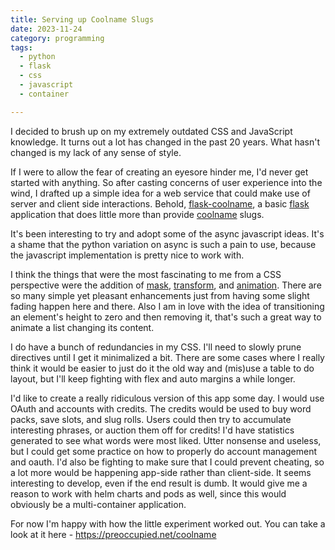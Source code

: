 ```yaml
---
title: Serving up Coolname Slugs
date: 2023-11-24
category: programming
tags:
  - python
  - flask
  - css
  - javascript
  - container

---
```


<!-- summary -->

I decided to brush up on my extremely outdated CSS and JavaScript
knowledge. It turns out a lot has changed in the past 20 years. What
hasn't changed is my lack of any sense of style.

<!-- more -->

If I were to allow the fear of creating an eyesore hinder me, I'd
never get started with anything. So after casting concerns of user
experience into the wind, I drafted up a simple idea for a web service
that could make use of server and client side interactions.  Behold,
[flask-coolname], a basic [flask] application that does little more
than provide [coolname] slugs.

[flask-coolname]: https://github.com/obriencj/flask-coolname
[flask]: https://github.com/pallets/flask/
[coolname]: https://github.com/alexanderlukanin13/coolname

It's been interesting to try and adopt some of the async javascript
ideas. It's a shame that the python variation on async is such a pain
to use, because the javascript implementation is pretty nice to work
with.

I think the things that were the most fascinating to me from a CSS
perspective were the addition of [mask], [transform], and
[animation]. There are so many simple yet pleasant enhancements just
from having some slight fading happen here and there. Also I am in
love with the idea of transitioning an element's height to zero and
then removing it, that's such a great way to animate a list changing
its content.

[mask]: https://www.w3schools.com/css/css3_masking.asp
[transform]: https://www.w3schools.com/cssref/css3_pr_transform.php
[animation]: https://www.w3schools.com/css/css3_animations.asp

I do have a bunch of redundancies in my CSS. I'll need to slowly prune
directives until I get it minimalized a bit. There are some cases
where I really think it would be easier to just do it the old way and
(mis)use a table to do layout, but I'll keep fighting with flex and
auto margins a while longer.

I'd like to create a really ridiculous version of this app some day. I
would use OAuth and accounts with credits. The credits would be used
to buy word packs, save slots, and slug rolls. Users could then try to
accumulate interesting phrases, or auction them off for credits! I'd
have statistics generated to see what words were most liked. Utter
nonsense and useless, but I could get some practice on how to properly
do account management and oauth. I'd also be fighting to make sure
that I could prevent cheating, so a lot more would be happening
app-side rather than client-side. It seems interesting to develop,
even if the end result is dumb. It would give me a reason to work with
helm charts and pods as well, since this would obviously be a
multi-container application.

For now I'm happy with how the little experiment worked out. You can
take a look at it here - <https://preoccupied.net/coolname>

